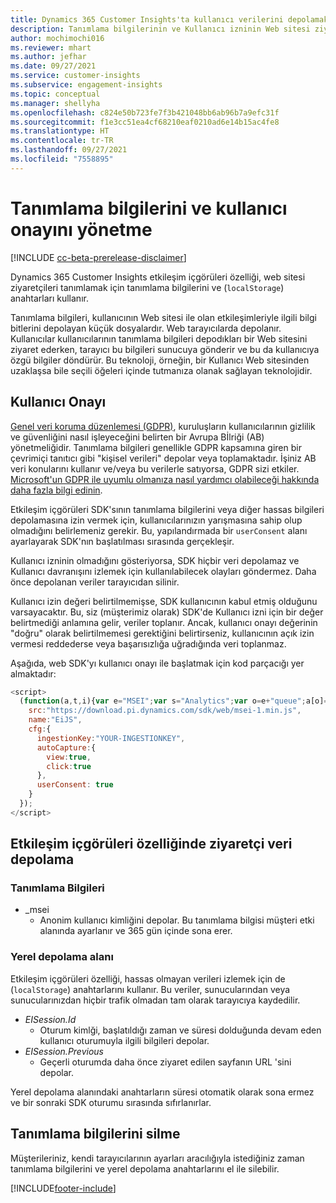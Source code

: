 ```yaml
---
title: Dynamics 365 Customer Insights'ta kullanıcı verilerini depolamak için kullanıcı onayını ve tanımlama bilgilerini yönetme
description: Tanımlama bilgilerinin ve Kullanıcı izninin Web sitesi ziyaretçileri tanımlamak için nasıl kullanılacağını anlayın.
author: mochimochi016
ms.reviewer: mhart
ms.author: jefhar
ms.date: 09/27/2021
ms.service: customer-insights
ms.subservice: engagement-insights
ms.topic: conceptual
ms.manager: shellyha
ms.openlocfilehash: c824e50b723fe7f3b421048bb6ab96b7a9efc31f
ms.sourcegitcommit: f1e3cc51ea4cf68210eaf0210ad6e14b15ac4fe8
ms.translationtype: HT
ms.contentlocale: tr-TR
ms.lasthandoff: 09/27/2021
ms.locfileid: "7558895"
---
```

# <a name="manage-cookies-and-user-consent"></a>Tanımlama bilgilerini ve kullanıcı onayını yönetme

[!INCLUDE [cc-beta-prerelease-disclaimer](includes/cc-beta-prerelease-disclaimer.md)]

Dynamics 365 Customer Insights etkileşim içgörüleri özelliği, web sitesi ziyaretçileri tanımlamak için tanımlama bilgilerini ve (`localStorage`) anahtarları kullanır.

Tanımlama bilgileri, kullanıcının Web sitesi ile olan etkileşimleriyle ilgili bilgi bitlerini depolayan küçük dosyalardır. Web tarayıcılarda depolanır. Kullanıcılar kullanıcılarının tanımlama bilgileri depodıkları bir Web sitesini ziyaret ederken, tarayıcı bu bilgileri sunucuya gönderir ve bu da kullanıcıya özgü bilgiler döndürür. Bu teknoloji, örneğin, bir Kullanıcı Web sitesinden uzaklaşsa bile seçili öğeleri içinde tutmanıza olanak sağlayan teknolojidir.

## <a name="user-consent"></a>Kullanıcı Onayı

[Genel veri koruma düzenlemesi (GDPR)](/dynamics365/get-started/gdpr/), kuruluşların kullanıcılarının gizlilik ve güvenliğini nasıl işleyeceğini belirten bir Avrupa Bİlriği (AB) yönetmeliğidir. Tanımlama bilgileri genellikle GDPR kapsamına giren bir çevrimiçi tanıtıcı gibi "kişisel verileri" depolar veya toplamaktadır. İşiniz AB veri konularını kullanır ve/veya bu verilerle satıyorsa, GDPR sizi etkiler. [Microsoft'un GDPR ile uyumlu olmanıza nasıl yardımcı olabileceği hakkında daha fazla bilgi edinin](https://www.microsoft.com/trust-center/privacy/gdpr-faqs).

Etkileşim içgörüleri SDK'sının tanımlama bilgilerini veya diğer hassas bilgileri depolamasına izin vermek için, kullanıcılarınızın yarışmasına sahip olup olmadığını belirlemeniz gerekir. Bu, yapılandırmada bir `userConsent` alanı ayarlayarak SDK'nın başlatılması sırasında gerçekleşir.

Kullanıcı izninin olmadığını gösteriyorsa, SDK hiçbir veri depolamaz ve Kullanıcı davranışını izlemek için kullanılabilecek olayları göndermez. Daha önce depolanan veriler tarayıcıdan silinir.

Kullanıcı izin değeri belirtilmemişse, SDK kullanıcının kabul etmiş olduğunu varsayacaktır. Bu, siz (müşterimiz olarak) SDK'de Kullanıcı izni için bir değer belirtmediği anlamına gelir, veriler toplanır. Ancak, kullanıcı onayı değerinin "doğru" olarak belirtilmemesi gerektiğini belirtirseniz, kullanıcının açık izin vermesi reddederse veya başarısızlığa uğradığında veri toplanmaz.

Aşağıda, web SDK'yı kullanıcı onayı ile başlatmak için kod parçacığı yer almaktadır:
```js
<script>
  (function(a,t,i){var e="MSEI";var s="Analytics";var o=e+"queue";a[o]=a[o]||[];var r=a[e]||function(n){var t={};t[s]={};function e(e){while(e.length){var r=e.pop();t[s][r]=function(e){return function(){a[o].push([e,n,arguments])}}(r)}}var r="track";var i="set";e([r+"Event",r+"View",r+"Action",i+"Property",i+"User","initialize","teardown"]);return t}(i.name);var n=i.name;if(!a[e]){a[n]=r[s];a[o].push(["new",n]);setTimeout(function(){var e="script";var r=t.createElement(e);r.async=1;r.src=i.src;var n=t.getElementsByTagName(e)[0];n.parentNode.insertBefore(r,n)},1)}else{a[n]=new r[s]}if(i.user){a[n].setUser(i.user)}if(i.props){for(var c in i.props){a[n].setProperty(c,i.props[c])}}a[n].initialize(i.cfg)})(window,document,{
    src:"https://download.pi.dynamics.com/sdk/web/msei-1.min.js",
    name:"EiJS",
    cfg:{
      ingestionKey:"YOUR-INGESTIONKEY",
      autoCapture:{
        view:true,
        click:true
      },
      userConsent: true
    }
  });
</script>
```

## <a name="visitor-data-storage-in-engagement-insights-capability"></a>Etkileşim içgörüleri özelliğinde ziyaretçi veri depolama

### <a name="cookies"></a>Tanımlama Bilgileri

- _msei
    - Anonim kullanıcı kimliğini depolar. Bu tanımlama bilgisi müşteri etki alanında ayarlanır ve 365 gün içinde sona erer.

### <a name="local-storage"></a>Yerel depolama alanı

Etkileşim içgörüleri özelliği, hassas olmayan verileri izlemek için de (`localStorage`) anahtarlarını kullanır. Bu veriler, sunucularından veya sunucularınızdan hiçbir trafik olmadan tam olarak tarayıcıya kaydedilir.

- *EISession.Id*
    - Oturum kimlği, başlatıldığı zaman ve süresi dolduğunda devam eden kullanıcı oturumuyla ilgili bilgileri depolar.
- *EISession.Previous*
    - Geçerli oturumda daha önce ziyaret edilen sayfanın URL 'sini depolar.

Yerel depolama alanındaki anahtarların süresi otomatik olarak sona ermez ve bir sonraki SDK oturumu sırasında sıfırlanırlar.

## <a name="deleting-cookies"></a>Tanımlama bilgilerini silme

Müşterileriniz, kendi tarayıcılarının ayarları aracılığıyla istediğiniz zaman tanımlama bilgilerini ve yerel depolama anahtarlarını el ile silebilir.


[!INCLUDE[footer-include](../includes/footer-banner.md)]
